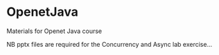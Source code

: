 # OpenetJava
Materials for Openet Java course

NB pptx files are required for the Concurrency and Async lab exercise...
